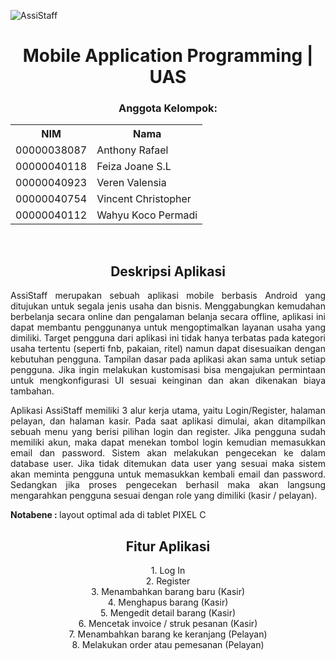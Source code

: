 ![AssiStaff](https://drive.google.com/uc?export=view&id=176LGPV5OzEa7tdcCGD9bwSzFu48LdTJC)

<h1 align="center">Mobile Application Programming | UAS</h1>

<h3 align="center">Anggota Kelompok:</h3>
<table align="center">
   <tr><th>NIM</th>
  <th>Nama</th></tr>
      <tr><td>00000038087</td>
  <td>Anthony Rafael</td></tr>
  <tr><td>00000040118</td>
  <td>Feiza Joane S.L</td></tr>
  <tr><td>00000040923</td>
  <td>Veren Valensia</td></tr>
  <tr><td>00000040754</td>
  <td>Vincent Christopher</td></tr>
  <tr><td>00000040112</td>
  <td>Wahyu Koco Permadi</td></tr>
</table>
<br>
<h2 align="center">Deskripsi Aplikasi</h2>
<p align="justify">
AssiStaff merupakan sebuah aplikasi mobile berbasis Android yang ditujukan untuk segala jenis usaha dan bisnis. Menggabungkan kemudahan berbelanja secara online dan pengalaman belanja secara offline, aplikasi ini dapat membantu penggunanya untuk mengoptimalkan layanan usaha yang dimiliki. Target pengguna dari aplikasi ini tidak hanya terbatas pada kategori usaha tertentu (seperti fnb, pakaian, ritel) namun dapat disesuaikan dengan kebutuhan pengguna. Tampilan dasar pada aplikasi akan sama untuk setiap pengguna. Jika ingin melakukan kustomisasi bisa mengajukan permintaan untuk mengkonfigurasi UI sesuai keinginan dan akan dikenakan biaya tambahan. 
</p>
<p align="justify">
Aplikasi AssiStaff memiliki 3 alur kerja utama, yaitu Login/Register, halaman pelayan, dan halaman kasir. Pada saat aplikasi dimulai, akan ditampilkan sebuah menu yang berisi pilihan login dan register. Jika pengguna sudah memiliki akun, maka dapat menekan tombol login kemudian memasukkan email dan password. Sistem akan melakukan pengecekan ke dalam database user. Jika tidak ditemukan data user yang sesuai maka sistem akan meminta pengguna untuk memasukkan kembali email dan password. Sedangkan jika proses pengecekan berhasil maka akan langsung mengarahkan pengguna sesuai dengan role yang dimiliki (kasir / pelayan). 
</p>

<p> <b> Notabene : </b> layout optimal ada di tablet PIXEL C </p> 

<h2 align="center">Fitur Aplikasi</h2>
<p align="center">
  1. Log In<br>
  2. Register<br>
  3. Menambahkan barang baru (Kasir)<br>
  4. Menghapus barang (Kasir)<br>
  5. Mengedit detail barang (Kasir)<br>
  6. Mencetak invoice / struk pesanan (Kasir)<br>
  7. Menambahkan barang ke keranjang (Pelayan)<br>
  8. Melakukan order atau pemesanan (Pelayan)<br>
</p>

